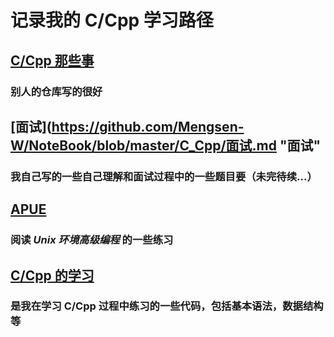 # 记录我的 C/Cpp 学习路径

## [C/Cpp 那些事](https://github.com/Mengsen-W/CPlusPlusThings "C/Cpp 那些事")

### 别人的仓库写的很好

## [面试](https://github.com/Mengsen-W/NoteBook/blob/master/C_Cpp/面试.md "面试"

### 我自己写的一些自己理解和面试过程中的一些题目要（未完待续...）

## [APUE](https://github.com/Mengsen-W/APUE "APUE")

### 阅读 *Unix 环境高级编程* 的一些练习

## [C/Cpp 的学习](https://github.com/Mengsen-W/ForLearingCpp "ForLearingCpp")

### 是我在学习 C/Cpp 过程中练习的一些代码，包括基本语法，数据结构等